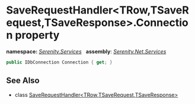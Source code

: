 # SaveRequestHandler&lt;TRow,TSaveRequest,TSaveResponse&gt;.Connection property
**namespace:** *[Serenity.Services](../../README.md#serenity.services-namespace)*   **assembly**: *[Serenity.Net.Services](../../README.md)*

```csharp
public IDbConnection Connection { get; }
```

## See Also

* class [SaveRequestHandler&lt;TRow,TSaveRequest,TSaveResponse&gt;](../SaveRequestHandler-3.md)